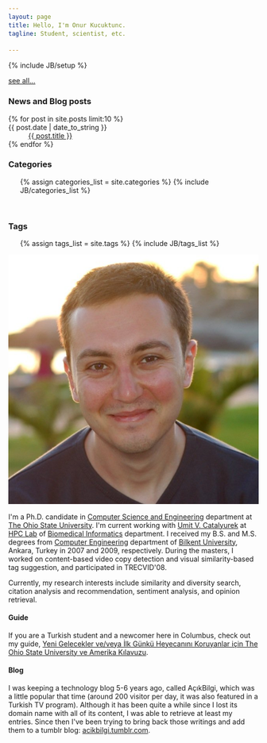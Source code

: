 ```yaml
---
layout: page
title: Hello, I'm Onur Kucuktunc.
tagline: Student, scientist, etc.

---
```

{% include JB/setup %}

<div class="span5 pull-right clearfix">
<a href="archive.html" class="pull-right" style="margin-top:5px">see all...</a>
<h3>News and Blog posts</h3>
<dl>
  {% for post in site.posts limit:10 %}
    <dt>{{ post.date | date_to_string }}</dt><dd> <a href="{{ BASE_PATH }}{{ post.url }}">{{ post.title }}</a></dd>
  {% endfor %}
</dl>

<h3>Categories</h3>
<ul class="tag_box inline">
  {% assign categories_list = site.categories %}
  {% include JB/categories_list %}
</ul>
<br />

<h3>Tags</h3>
<ul class="tag_box inline">
  {% assign tags_list = site.tags %}  
  {% include JB/tags_list %}
</ul>
</div>

<img src="images/onur.jpg" class="img-polaroid span2 pull-right" />

I'm a Ph.D. candidate in [Computer Science and Engineering](http://www.cse.ohio-state.edu/) department at [The Ohio State University](http://www.osu.edu/).
I'm current working with [Umit V. Catalyurek](http://bmi.osu.edu/~umit/) at [HPC Lab](http://bmi.osu.edu/hpc/) of [Biomedical Informatics](http://bmi.osu.edu) department.
I received my B.S. and M.S. degrees from [Computer Engineering](http://cs.bilkent.edu.tr) department of [Bilkent University](http://www.bilkent.edu.tr), Ankara, Turkey in 2007 and 2009, respectively. During the masters, I worked on content-based video copy detection and visual similarity-based tag suggestion, and participated in TRECVID'08.

Currently, my research interests include similarity and diversity search, citation analysis and recommendation, sentiment analysis, and opinion retrieval.

#### Guide
If you are a Turkish student and a newcomer here in Columbus, check out my guide, [Yeni Gelecekler ve/veya İlk Günkü Heyecanını Koruyanlar için The Ohio State University ve Amerika Kılavuzu](guide.htm).

#### Blog
I was keeping a technology blog 5-6 years ago, called AçıkBilgi, which was a little popular that time (around 200 visitor per day, it was also featured in a Turkish TV program). Although it has been quite a while since I lost its domain name with all of its content, I was able to retrieve at least my entries. Since then I've been trying to bring back those writings and add them to a tumblr blog: [acikbilgi.tumblr.com](http://acikbilgi.tumblr.com/).
